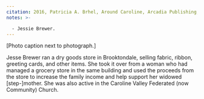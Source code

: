 ```yaml
---
citation: 2016, Patricia A. Brhel, Around Caroline, Arcadia Publishing, p23
notes: >-

  - Jessie Brewer.
---
```

[Photo caption next to photograph.]

Jesse Brewer ran a dry goods store in Brooktondale, selling fabric, ribbon, greeting cards, and other items. She took it over from a woman who had managed a grocery store in the same building and used the proceeds from the store to increase the family income and help support her widowed [step-]mother. She was also active in the Caroline Valley Federated (now Community) Church.
